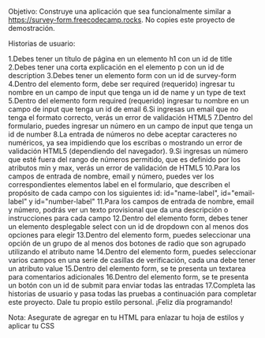 Objetivo: Construye una aplicación que sea funcionalmente similar a https://survey-form.freecodecamp.rocks. No copies este proyecto de demostración.

Historias de usuario:

1.Debes tener un título de página en un elemento h1 con un id de title
2.Debes tener una corta explicación en el elemento p con un id de description
3.Debes tener un elemento form con un id de survey-form
4.Dentro del elemento form, debe ser required (requerido) ingresar tu nombre en un campo de input que tenga un id de name y un type de text
5.Dentro del elemento form required (requerido) ingresar tu nombre en un campo de input que tenga un id de email
6.Si ingresas un email que no tenga el formato correcto, verás un error de validación HTML5
7.Dentro del formulario, puedes ingresar un número en un campo de input que tenga un id de number
8.La entrada de números no debe aceptar caracteres no numéricos, ya sea impidiendo que los escribas o mostrando un error de validación HTML5 (dependiendo del navegador).
9.Si ingresas un número que esté fuera del rango de números permitido, que es definido por los atributos min y max, verás un error de validación de HTML5
10.Para los campos de entrada de nombre, email y número, puedes ver los correspondientes elementos label en el formulario, que describen el propósito de cada campo con los siguientes id: id="name-label", id="email-label" y id="number-label"
11.Para los campos de entrada de nombre, email y número, podrás ver un texto provisional que da una descripción o instrucciones para cada campo
12.Dentro del elemento form, debes tener un elemento desplegable select con un id de dropdown con al menos dos opciones para elegir
13.Dentro del elemento form, puedes seleccionar una opción de un grupo de al menos dos botones de radio que son agrupado utilizando el atributo name
14.Dentro del elemento form, puedes seleccionar varios campos en una serie de casillas de verificación, cada una debe tener un atributo value
15.Dentro del elemento form, se te presenta un textarea para comentarios adicionales
16.Dentro del elemento form, se te presenta un botón con un id de submit para enviar todas las entradas
17.Completa las historias de usuario y pasa todas las pruebas a continuación para completar este proyecto. Dale tu propio estilo personal. ¡Feliz día programando!

Nota: Asegurate de agregar <link rel="stylesheet" href="styles.css"> en tu HTML para enlazar tu hoja de estilos y aplicar tu CSS
